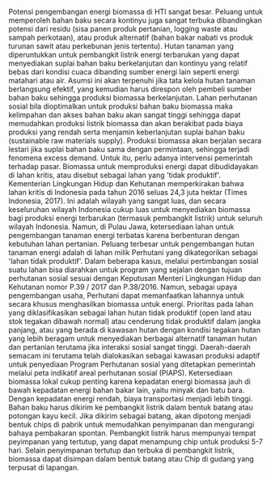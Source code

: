 Potensi pengembangan energi biomassa di HTI sangat besar. Peluang untuk memperoleh bahan baku secara kontinyu juga sangat terbuka dibandingkan potensi dari residu (sisa panen produk pertanian, logging waste atau sampah perkotaan), atau produk alternatif (bahan bakar nabati vs produk turunan sawit atau perkebunan jenis tertentu). Hutan tanaman yang diperuntukkan untuk pembangkit listrik energi terbarukan yang dapat menyediakan suplai bahan baku berkelanjutan dan kontinyu yang relatif bebas dari kondisi cuaca dibanding sumber energi lain seperti energi matahari atau air. Asumsi ini akan terpenuhi jika tata kelola hutan tanaman berlangsung efektif, yang kemudian harus direspon oleh pembeli sumber bahan baku sehingga produksi biomassa berkelanjutan.
Lahan perhutanan sosial bila dioptimalkan untuk produksi bahan baku biomassa maka kelimpahan dan akses bahan baku akan sangat tinggi sehingga dapat memudahkan produksi listrik biomassa dan akan berakibat pada biaya produksi yang rendah serta menjamin keberlanjutan suplai bahan baku (sustainable raw materials supply). Produksi biomassa akan berjalan secara lestari jika suplai bahan baku sama dengan permintaan, sehingga terjadi fenomena excess demand. Untuk itu, perlu adanya intervensi pemerintah terhadap pasar.
Biomassa untuk memproduksi energi dapat dibudidayakan di lahan kritis, atau disebut sebagai lahan yang 'tidak produktif'. Kementerian Lingkungan Hidup dan Kehutanan memperkirakan bahwa lahan kritis di Indonesia pada tahun 2016 seluas 24,3 juta hektar (Times Indonesia, 2017). Ini adalah wilayah yang sangat luas, dan secara keseluruhan wilayah Indonesia cukup luas untuk menyediakan biomassa bagi produksi energi terbarukan (termasuk pembangkit listrik) untuk seluruh wilayah Indonesia.
Namun, di Pulau Jawa, ketersediaan lahan untuk pengembangan tanaman energi terbatas karena berbenturan dengan kebutuhan lahan pertanian. Peluang terbesar untuk pengembangan hutan tanaman energi adalah di lahan milik Perhutani yang dikategorikan sebagai 'lahan tidak produktif'. Dalam beberapa kasus, melalui pertimbangan sosial suatu lahan bisa diarahkan untuk program yang sejalan dengan tujuan perhutanan sosial sesuai dengan Keputusan Menteri Lingkungan Hidup dan Kehutanan nomor P.39 / 2017 dan P.38/2016. Namun, sebagai upaya pengembangan usaha, Perhutani dapat memanfaatkan lahannya untuk secara khusus menghasilkan biomassa untuk energi.
Prioritas pada lahan yang diklasifikasikan sebagai lahan hutan tidak produktif (open land atau stok tegakan dibawah normal) atau cenderung tidak produktif dalam jangka panjang, atau yang berada di kawasan hutan dengan kondisi tegakan hutan yang lebih beragam untuk menyediakan berbagai alternatif tanaman hutan dan pertanian terutama jika interaksi sosial sangat tinggi. Daerah-daerah semacam ini terutama telah dialokasikan sebagai kawasan produksi adaptif untuk penyediaan Program Perhutanan sosial yang ditetapkan pemerintah melalui peta indikatif areal perhutanan sosial (PIAPS).
Ketersediaan biomassa lokal cukup penting karena kepadatan energi biomassa jauh di bawah kepadatan energi bahan bakar lain, yaitu minyak dan batu bara. Dengan kepadatan energi rendah, biaya transportasi menjadi lebih tinggi.
Bahan baku harus dikirim ke pembangkit listrik dalam bentuk batang atau potongan kayu kecil. Jika dikirim sebagai batang, akan dipotong menjadi bentuk chips di pabrik untuk memudahkan penyimpanan dan mengurangi bahaya pembakaran spontan. Pembangkit listrik harus mempunyai tempat peyimpanan yang tertutup, yang dapat menampung chip untuk produksi 5-7 hari.
Selain penyimpanan tertutup dan terbuka di pembangkit listrik, biomassa dapat disimpan dalam bentuk batang atau Chip di gudang yang terpusat di lapangan.